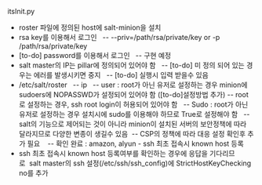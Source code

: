 itsInit.py
- roster 파일에 정의된 host에 salt-minion을 설치 
- rsa key를 이용해서 로그인   
-- --priv=/path/rsa/private/key or -p /path/rsa/private/key 
- [to-do] password를 이용해서 로그인   
-- 구현 예정 
- salt master의 IP는 pillar에 정의되어 있어야 함   
-- [to-do] 미 정의 되어 있는 경우는 에러를 발생시키면 중지   
-- [to-do] 실행시 입력 받을수 있음 
- /etc/salt/roster   
-- ip  
-- user : root가 아닌 유저로 설정하는 경우 minion에 sudoers에 NOPASSWD가 설정되어 있어야 함 ([to-do]설정방법 추가)
-- root로 설정하는 경우, ssh root login이 허용되어 있어야 함   
-- Sudo : root가 아닌 유저로 설정하는 경우 설치시에 sudo를 이용해야 하므로 True로 설정해야 함  
-- salt의 기능으로 제어되는 것이 아니라 minion이 설치된 서버의 보안정책에 따라 달라지므로 다양한 변종이 생길수 있음 
-- CSP의 정책에 따라 대응 설정 확인후 추가 필요   
-- 확인 완료 : amazon, alyun - ssh 최초 접속시 known host 등록 
- ssh 최초 접속시 known host 등록여부를 확인하는 경우에 응답을 기다리므로  salt master의 ssh 설정(/etc/ssh/ssh_config)에 StrictHostKeyChecking no를 추가
